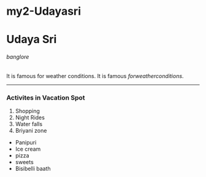 # my2-Udayasri
# Udaya Sri
###### banglore
It is famous for weather conditions.
It is famous *forweatherconditions*.

****************

### Activites in Vacation Spot
1. Shopping
2. Night Rides
3. Water falls
4. Briyani zone
- Panipuri
- Ice cream
- pizza
- sweets
- Bisibelli baath



